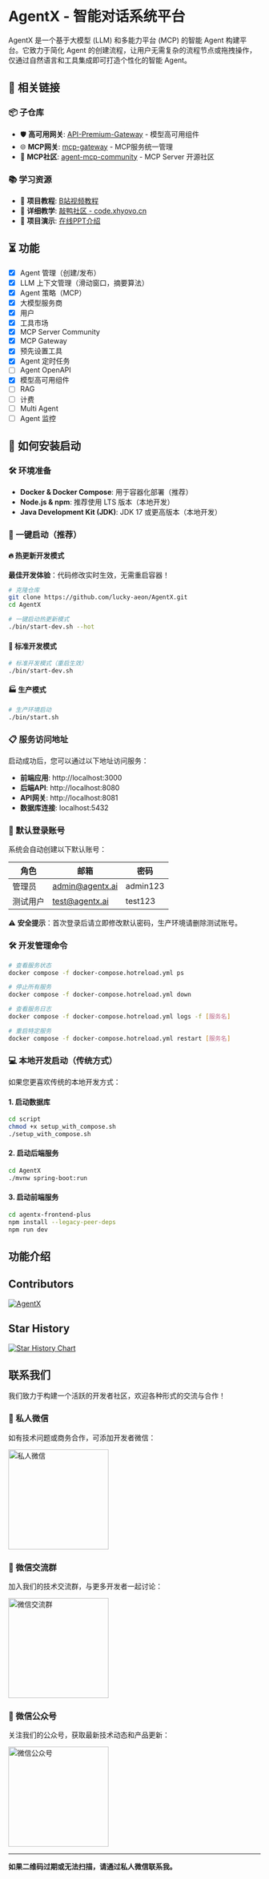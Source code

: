 # AgentX - 智能对话系统平台

[](https://opensource.org/licenses/MIT)

AgentX 是一个基于大模型 (LLM) 和多能力平台 (MCP) 的智能 Agent 构建平台。它致力于简化 Agent 的创建流程，让用户无需复杂的流程节点或拖拽操作，仅通过自然语言和工具集成即可打造个性化的智能 Agent。

## 🔗 相关链接

### 📦 子仓库
- 🛡️ **高可用网关**: [API-Premium-Gateway](https://github.com/lucky-aeon/API-Premium-Gateway) - 模型高可用组件
- 🌐 **MCP网关**: [mcp-gateway](https://github.com/lucky-aeon/mcp-gateway) - MCP服务统一管理
- 🏪 **MCP社区**: [agent-mcp-community](https://github.com/lucky-aeon/agent-mcp-community) - MCP Server 开源社区

### 📚 学习资源
- 🎥 **项目教程**: [B站视频教程](https://www.bilibili.com/video/BV1qaTWzPERJ/?spm_id_from=333.1387.homepage.video_card.click)
- 📖 **详细教学**: [敲鸭社区 - code.xhyovo.cn](https://code.xhyovo.cn/)
- 🎯 **项目演示**: [在线PPT介绍](https://needless-comparison.surge.sh)

## ⏳ 功能
 - [x] Agent 管理（创建/发布）
 - [x] LLM 上下文管理（滑动窗口，摘要算法）
 - [x] Agent 策略（MCP）
 - [x] 大模型服务商
 - [x] 用户
 - [x] 工具市场
 - [x] MCP Server Community
 - [x] MCP Gateway
 - [x] 预先设置工具
 - [x] Agent 定时任务
 - [ ] Agent OpenAPI
 - [x] 模型高可用组件
 - [ ] RAG
 - [ ] 计费
 - [ ] Multi Agent
 - [ ] Agent 监控

## 🚀 如何安装启动

### 🛠️ 环境准备

  * **Docker & Docker Compose**: 用于容器化部署（推荐）
  * **Node.js & npm**: 推荐使用 LTS 版本（本地开发）
  * **Java Development Kit (JDK)**: JDK 17 或更高版本（本地开发）

### 🐳 一键启动（推荐）

#### 🔥 热更新开发模式

**最佳开发体验**：代码修改实时生效，无需重启容器！

```bash
# 克隆仓库
git clone https://github.com/lucky-aeon/AgentX.git
cd AgentX

# 一键启动热更新模式
./bin/start-dev.sh --hot
```

#### 🚀 标准开发模式

```bash
# 标准开发模式（重启生效）
./bin/start-dev.sh
```

#### 🏭 生产模式

```bash
# 生产环境启动
./bin/start.sh
```

### 📋 服务访问地址

启动成功后，您可以通过以下地址访问服务：

- **前端应用**: http://localhost:3000
- **后端API**: http://localhost:8080
- **API网关**: http://localhost:8081
- **数据库连接**: localhost:5432

### 🔐 默认登录账号

系统会自动创建以下默认账号：

| 角色 | 邮箱 | 密码 |
|------|------|------|
| 管理员 | admin@agentx.ai | admin123 |
| 测试用户 | test@agentx.ai | test123 |

⚠️ **安全提示**：首次登录后请立即修改默认密码，生产环境请删除测试账号。

### 🛠️ 开发管理命令

```bash
# 查看服务状态
docker compose -f docker-compose.hotreload.yml ps

# 停止所有服务
docker compose -f docker-compose.hotreload.yml down

# 查看服务日志
docker compose -f docker-compose.hotreload.yml logs -f [服务名]

# 重启特定服务
docker compose -f docker-compose.hotreload.yml restart [服务名]
```

### 💻 本地开发启动（传统方式）

如果您更喜欢传统的本地开发方式：

#### 1\. 启动数据库

```bash
cd script
chmod +x setup_with_compose.sh
./setup_with_compose.sh
```

#### 2\. 启动后端服务

```bash
cd AgentX
./mvnw spring-boot:run
```

#### 3\. 启动前端服务

```bash
cd agentx-frontend-plus
npm install --legacy-peer-deps
npm run dev
```

## 功能介绍

## Contributors

[![AgentX](https://contrib.rocks/image?repo=lucky-aeon/agentX)](https://contrib.rocks/image?repo=lucky-aeon/agentX)

## Star History

[![Star History Chart](https://api.star-history.com/svg?repos=lucky-aeon/agentX&type=Date)](https://api.star-history.com/svg?repos=lucky-aeon/agentX&type=Date)


## 联系我们

我们致力于构建一个活跃的开发者社区，欢迎各种形式的交流与合作！

### 📱 私人微信
如有技术问题或商务合作，可添加开发者微信：

<img src="docs/images/wechat.jpg" alt="私人微信" width="200"/>

### 👥 微信交流群
加入我们的技术交流群，与更多开发者一起讨论：

<img src="docs/images/group.jpg" alt="微信交流群" width="200"/>

### 📢 微信公众号
关注我们的公众号，获取最新技术动态和产品更新：

<img src="docs/images/微信公众号.jpg" alt="微信公众号" width="200"/>

---

**如果二维码过期或无法扫描，请通过私人微信联系我。**

